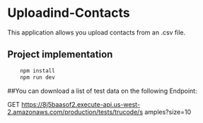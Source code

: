 # Uploadind-Contacts

This application allows you upload contacts from an .csv file.


## Project implementation

```bash
    npm install
    npm run dev
```
##You can download a list of test data on the following Endpoint:

GET
https://8j5baasof2.execute-api.us-west-2.amazonaws.com/production/tests/trucode/s
amples?size=10



